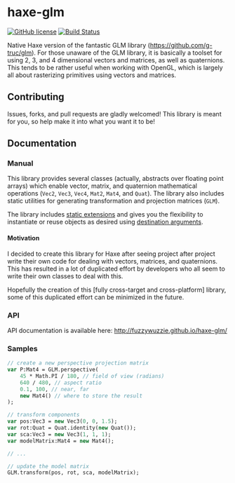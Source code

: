 # haxe-glm
[![GitHub license](https://img.shields.io/badge/license-Apache%202-blue.svg?style=flat-square)](https://raw.githubusercontent.com/FuzzyWuzzie/haxe-glm/master/LICENSE) [![Build Status](https://img.shields.io/travis/FuzzyWuzzie/haxe-glm.svg?style=flat-square)](https://travis-ci.org/FuzzyWuzzie/haxe-glm)

Native Haxe version of the fantastic GLM library (https://github.com/g-truc/glm). For those unaware of the GLM library, it is basically a toolset for using 2, 3, and 4 dimensional vectors and matrices, as well as quaternions. This tends to be rather useful when working with OpenGL, which is largely all about rasterizing primitives using vectors and matrices.

## Contributing

Issues, forks, and pull requests are gladly welcomed! This library is meant for you, so help make it into what you want it to be!

## Documentation

### Manual

This library provides several classes (actually, abstracts over floating point arrays) which enable vector, matrix, and quaternion mathematical operations (`Vec2`, `Vec3`, `Vec4`, `Mat2`, `Mat4`, and `Quat`). The library also includes static utilities for generating transformation and projection matrices (`GLM`).

The library includes [static extensions](manual/static_extensions.md) and gives you the flexibility to instantiate or reuse objects as desired using [destination arguments](manual/destination_arguments.md).

#### Motivation

I decided to create this library for Haxe after seeing project after project write their own code for dealing with vectors, matrices, and quaternions. This has resulted in a lot of duplicated effort by developers who all seem to write their own classes to deal with this.

Hopefully the creation of this [fully cross-target and cross-platform] library, some of this duplicated effort can be minimized in the future.

### API

API documentation is available here: http://fuzzywuzzie.github.io/haxe-glm/

### Samples

```haxe
// create a new perspective projection matrix
var P:Mat4 = GLM.perspective(
    45 * Math.PI / 180, // field of view (radians)
    640 / 480, // aspect ratio
    0.1, 100, // near, far
    new Mat4() // where to store the result
);
```

```haxe
// transform components
var pos:Vec3 = new Vec3(0, 0, 1.5);
var rot:Quat = Quat.identity(new Quat());
var sca:Vec3 = new Vec3(1, 1, 1);
var modelMatrix:Mat4 = new Mat4();

// ...

// update the model matrix
GLM.transform(pos, rot, sca, modelMatrix);
```
